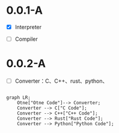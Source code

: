 # 0.0.1-A
- [x] Interpreter
- [ ] Compiler


# 0.0.2-A
- [ ] Converter：C、C++、rust、python、

```mermaid

graph LR;
    Otne["Otne Code"]--> Converter;
    Converter --> C["C Code"];
    Converter --> C++["C++ Code"];
    Converter --> Rust["Rust Code"];
    Converter --> Python["Python Code"];

```

